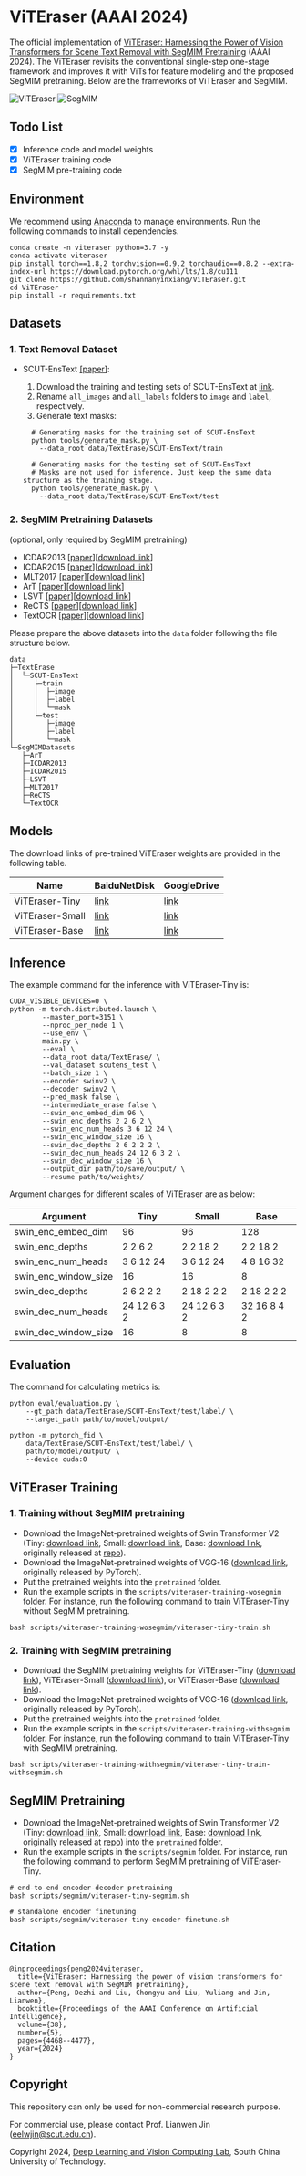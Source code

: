 # ViTEraser (AAAI 2024)

The official implementation of [ViTEraser: Harnessing the Power of Vision Transformers for Scene Text Removal with SegMIM Pretraining](https://arxiv.org/abs/2306.12106) (AAAI 2024). 
The ViTEraser revisits the conventional single-step one-stage framework and improves it with ViTs for feature modeling and the proposed SegMIM pretraining. 
Below are the frameworks of ViTEraser and SegMIM.

![ViTEraser](figures/viteraser.svg)
![SegMIM](figures/segmim.svg)

## Todo List
- [x] Inference code and model weights 
- [x] ViTEraser training code 
- [x] SegMIM pre-training code

## Environment
We recommend using [Anaconda](https://www.anaconda.com/) to manage environments. Run the following commands to install dependencies.
```
conda create -n viteraser python=3.7 -y
conda activate viteraser
pip install torch==1.8.2 torchvision==0.9.2 torchaudio==0.8.2 --extra-index-url https://download.pytorch.org/whl/lts/1.8/cu111
git clone https://github.com/shannanyinxiang/ViTEraser.git
cd ViTEraser
pip install -r requirements.txt
```

## Datasets 

### 1. Text Removal Dataset
- SCUT-EnsText [[paper]](https://ieeexplore.ieee.org/document/9180003): 

  1. Download the training and testing sets of SCUT-EnsText at [link](https://github.com/HCIILAB/SCUT-EnsText).
  2. Rename `all_images` and `all_labels` folders to `image` and `label`, respectively.
  3. Generate text masks: 
  ```
    # Generating masks for the training set of SCUT-EnsText
    python tools/generate_mask.py \
      --data_root data/TextErase/SCUT-EnsText/train    

    # Generating masks for the testing set of SCUT-EnsText
    # Masks are not used for inference. Just keep the same data structure as the training stage.
    python tools/generate_mask.py \
      --data_root data/TextErase/SCUT-EnsText/test
  ```

### 2. SegMIM Pretraining Datasets 
(optional, only required by SegMIM pretraining)
- ICDAR2013 [[paper](https://ieeexplore.ieee.org/document/6628859)][[download link](https://pan.baidu.com/s/1QcR1yNNIqrWgvigk3UwEJg?pwd=52td)]
- ICDAR2015 [[paper](https://ieeexplore.ieee.org/document/7333942)][[download link](https://pan.baidu.com/s/11mxtWL-bnO0qwEi5aE0OyA?pwd=rqrg)]
- MLT2017 [[paper](https://ieeexplore.ieee.org/document/8270168)][[download link](https://pan.baidu.com/s/1DRazAnO-bRR46ybWzDLKOA?pwd=42hv)]
- ArT [[paper](https://arxiv.org/abs/1909.07741)][[download link](https://pan.baidu.com/s/13cn5zw4vI57ET83ouHPh4Q?pwd=rzwr)]
- LSVT [[paper](https://arxiv.org/abs/1909.07741)][[download link](https://pan.baidu.com/s/1NO1q7KVgFn9CrKsUH5gzzA?pwd=6jvr)]
- ReCTS [[paper](https://arxiv.org/abs/1909.07741)][[download link](https://pan.baidu.com/s/11c_VyEXD1YILA6FxODLElQ?pwd=ssmb)]
- TextOCR [[paper](https://arxiv.org/abs/1909.07741)][[download link](https://pan.baidu.com/s/1-IX6H8wppsMDhI74JhvU5Q?pwd=q5f2)]

Please prepare the above datasets into the `data` folder following the file structure below.

```
data
├─TextErase
│  └─SCUT-EnsText
│     ├─train
│     │  ├─image
│     │  ├─label
│     │  └─mask
│     └─test
│        ├─image
│        ├─label
│        └─mask
└─SegMIMDatasets
   ├─ArT
   ├─ICDAR2013
   ├─ICDAR2015
   ├─LSVT
   ├─MLT2017
   ├─ReCTS
   └─TextOCR
```

## Models

The download links of pre-trained ViTEraser weights are provided in the following table.

| Name | BaiduNetDisk | GoogleDrive|
| -    |  -   |   -   |
| ViTEraser-Tiny | [link](https://pan.baidu.com/s/1EOFRUXh87vm7MpxBlRqgeg?pwd=3evn) | [link](https://drive.google.com/file/d/1f6Awu37YD7A4VC8gIvZHmLtk5wqJlSQi/view?usp=drive_link) | 
| ViTEraser-Small | [link](https://pan.baidu.com/s/1ze-B8rYDYOhZ9zHAp77N3A?pwd=47mr) | [link](https://drive.google.com/file/d/1JDaallum-Z1iZ8GULimz4OaQjfVRKP5i/view?usp=drive_link) | 
| ViTEraser-Base | [link](https://pan.baidu.com/s/1G26NsjI_pcUWKdOqjMon0w?pwd=qurn) | [link](https://drive.google.com/file/d/1nvIN_HAR1LqIbmkSlWmtHIJjj3B9YEj4/view?usp=sharing) |

## Inference

The example command for the inference with ViTEraser-Tiny is:
```
CUDA_VISIBLE_DEVICES=0 \
python -m torch.distributed.launch \
        --master_port=3151 \
        --nproc_per_node 1 \
        --use_env \
        main.py \
        --eval \
        --data_root data/TextErase/ \
        --val_dataset scutens_test \
        --batch_size 1 \
        --encoder swinv2 \
        --decoder swinv2 \
        --pred_mask false \
        --intermediate_erase false \
        --swin_enc_embed_dim 96 \
        --swin_enc_depths 2 2 6 2 \
        --swin_enc_num_heads 3 6 12 24 \
        --swin_enc_window_size 16 \
        --swin_dec_depths 2 6 2 2 2 \
        --swin_dec_num_heads 24 12 6 3 2 \
        --swin_dec_window_size 16 \
        --output_dir path/to/save/output/ \
        --resume path/to/weights/
```

Argument changes for different scales of ViTEraser are as below:

| Argument | Tiny | Small | Base |
| - | - | - | - |
| swin_enc_embed_dim | 96 | 96 | 128 |
| swin_enc_depths | 2 2 6 2 | 2 2 18 2 | 2 2 18 2 |
| swin_enc_num_heads | 3 6 12 24 | 3 6 12 24 | 4 8 16 32 |
| swin_enc_window_size | 16 | 16 | 8 |
| swin_dec_depths | 2 6 2 2 2 | 2 18 2 2 2 | 2 18 2 2 2 |
| swin_dec_num_heads | 24 12 6 3 2 | 24 12 6 3 2 | 32 16 8 4 2 |
| swin_dec_window_size | 16 | 8 | 8 |

## Evaluation

The command for calculating metrics is:
```
python eval/evaluation.py \
    --gt_path data/TextErase/SCUT-EnsText/test/label/ \
    --target_path path/to/model/output/

python -m pytorch_fid \
    data/TextErase/SCUT-EnsText/test/label/ \
    path/to/model/output/ \
    --device cuda:0
```

## ViTEraser Training

### 1. Training without SegMIM pretraining

- Download the ImageNet-pretrained weights of Swin Transformer V2 (Tiny: [download link](https://pan.baidu.com/s/19v-qKJO4c0iK52y7Lx1Qgg?pwd=j8yj), Small: [download link](https://pan.baidu.com/s/1kLAA27KqPlTEZnLkxTjC2w?pwd=8rm6), Base: [download link](https://pan.baidu.com/s/1_UO_MGN-O4pXsekBP_YPxg?pwd=75bf), originally released at [repo](https://github.com/microsoft/Swin-Transformer)).
- Download the ImageNet-pretrained weights of VGG-16 ([download link](https://pan.baidu.com/s/13dS0Q55ydoF6zdGKxS1lkg?pwd=5scx), originally released by PyTorch).
- Put the pretrained weights into the `pretrained` folder.
- Run the example scripts in the `scripts/viteraser-training-wosegmim` folder.
For instance, run the following command to train ViTEraser-Tiny without SegMIM pretraining.
```
bash scripts/viteraser-training-wosegmim/viteraser-tiny-train.sh
```

### 2. Training with SegMIM pretraining

- Download the SegMIM pretraining weights for ViTEraser-Tiny ([download link](https://pan.baidu.com/s/1lqhWgpmrnxHbk1USRpSGtw?pwd=xr6a)), ViTEraser-Small ([download link](https://pan.baidu.com/s/16TcTOdwPAZnmUgk_SUR7Ag?pwd=i6zr)), or ViTEraser-Base ([download link](https://pan.baidu.com/s/1HGlb1xAfKykS8wp3FPwSIQ?pwd=frdq)).
- Download the ImageNet-pretrained weights of VGG-16 ([download link](https://pan.baidu.com/s/13dS0Q55ydoF6zdGKxS1lkg?pwd=5scx), originally released by PyTorch).
- Put the pretrained weights into the `pretrained` folder.
- Run the example scripts in the `scripts/viteraser-training-withsegmim` folder.
For instance, run the following command to train ViTEraser-Tiny with SegMIM pretraining.
```
bash scripts/viteraser-training-withsegmim/viteraser-tiny-train-withsegmim.sh
```

## SegMIM Pretraining
- Download the ImageNet-pretrained weights of Swin Transformer V2 (Tiny: [download link](https://pan.baidu.com/s/19v-qKJO4c0iK52y7Lx1Qgg?pwd=j8yj), Small: [download link](https://pan.baidu.com/s/1kLAA27KqPlTEZnLkxTjC2w?pwd=8rm6), Base: [download link](https://pan.baidu.com/s/1_UO_MGN-O4pXsekBP_YPxg?pwd=75bf), originally released at [repo](https://github.com/microsoft/Swin-Transformer)) into the `pretrained` folder.
- Run the example scripts in the `scripts/segmim` folder.
For instance, run the following command to perform SegMIM pretraining of ViTEraser-Tiny.
```
# end-to-end encoder-decoder pretraining
bash scripts/segmim/viteraser-tiny-segmim.sh

# standalone encoder finetuning
bash scripts/segmim/viteraser-tiny-encoder-finetune.sh
```

## Citation
```
@inproceedings{peng2024viteraser,
  title={ViTEraser: Harnessing the power of vision transformers for scene text removal with SegMIM pretraining},
  author={Peng, Dezhi and Liu, Chongyu and Liu, Yuliang and Jin, Lianwen},
  booktitle={Proceedings of the AAAI Conference on Artificial Intelligence},
  volume={38},
  number={5},
  pages={4468--4477},
  year={2024}
}
```

## Copyright
This repository can only be used for non-commercial research purpose.

For commercial use, please contact Prof. Lianwen Jin (eelwjin@scut.edu.cn).

Copyright 2024, [Deep Learning and Vision Computing Lab](http://www.dlvc-lab.net), South China University of Technology. 

